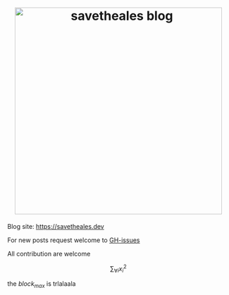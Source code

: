 <h1 align="center">
  <img src="static/img/logo.png"
  alt="savetheales blog" width="470"></a>
</h1>

Blog site: https://savetheales.dev

For new posts request welcome to [GH-issues](https://github.com/SaveTheAles/blog/issues)

All contribution are welcome

$$ \sum_{\forall i}{x_i^{2}} $$

the $block_{max}$ is trlalaala